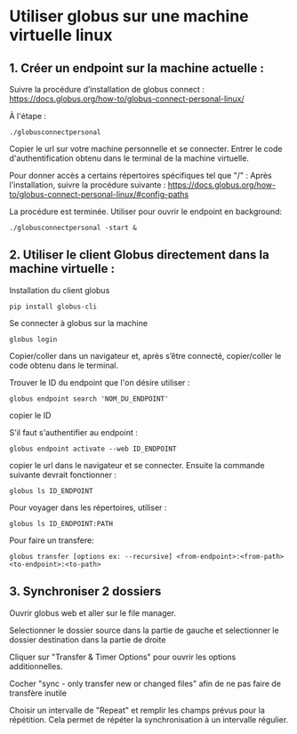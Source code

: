 # Utiliser globus sur une machine virtuelle linux

## 1. Créer un endpoint sur la machine actuelle :

Suivre la procédure d’installation de globus connect :
https://docs.globus.org/how-to/globus-connect-personal-linux/

À l'étape :
```
./globusconnectpersonal
```
Copier le url sur votre machine personnelle et se connecter.
Entrer le code d'authentification obtenu dans le terminal de la machine virtuelle.

Pour donner accès a certains répertoires spécifiques tel que "/" :
Après l'installation, suivre la procédure suivante :
https://docs.globus.org/how-to/globus-connect-personal-linux/#config-paths

La procédure est terminée. Utiliser pour ouvrir le endpoint en background:
```
./globusconnectpersonal -start &
```

## 2. Utiliser le client Globus directement dans la machine virtuelle :

Installation du client globus
```
pip install globus-cli
```

Se connecter à globus sur la machine
```
globus login
```

Copier/coller dans un navigateur et, après s’être connecté,
copier/coller le code obtenu dans le terminal.

Trouver le ID du endpoint que l'on désire utiliser :
```
globus endpoint search 'NOM_DU_ENDPOINT' 
```
copier le ID

S'il faut s'authentifier au endpoint : 
```
globus endpoint activate --web ID_ENDPOINT
```

copier le url dans le navigateur et se connecter.
Ensuite la commande suivante devrait fonctionner :
```
globus ls ID_ENDPOINT
```

Pour voyager dans les répertoires, utiliser : 
```
globus ls ID_ENDPOINT:PATH 
```

Pour faire un transfere:
```
globus transfer [options ex: --recursive] <from-endpoint>:<from-path> <to-endpoint>:<to-path>
```

## 3. Synchroniser 2 dossiers

Ouvrir globus web et aller sur le file manager.

Selectionner le dossier source dans la partie de gauche et selectionner le dossier destination dans la partie de droite

Cliquer sur "Transfer & Timer Options" pour ouvrir les options additionnelles.

Cocher "sync - only transfer new or changed files" afin de ne pas faire de transfère inutile

Choisir un intervalle de "Repeat" et remplir les champs prévus pour la répétition. Cela permet de répéter la synchronisation à un intervalle régulier.
